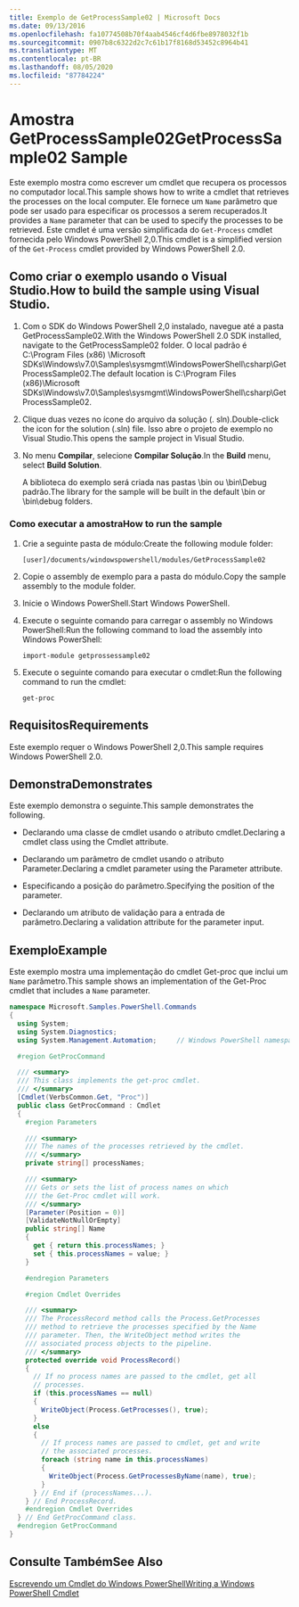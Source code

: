 ```yaml
---
title: Exemplo de GetProcessSample02 | Microsoft Docs
ms.date: 09/13/2016
ms.openlocfilehash: fa10774508b70f4aab4546cf4d6fbe8978032f1b
ms.sourcegitcommit: 0907b8c6322d2c7c61b17f8168d53452c8964b41
ms.translationtype: MT
ms.contentlocale: pt-BR
ms.lasthandoff: 08/05/2020
ms.locfileid: "87784224"
---
```

# <a name="getprocesssample02-sample"></a><span data-ttu-id="c4d5f-102">Amostra GetProcessSample02</span><span class="sxs-lookup"><span data-stu-id="c4d5f-102">GetProcessSample02 Sample</span></span>

<span data-ttu-id="c4d5f-103">Este exemplo mostra como escrever um cmdlet que recupera os processos no computador local.</span><span class="sxs-lookup"><span data-stu-id="c4d5f-103">This sample shows how to write a cmdlet that retrieves the processes on the local computer.</span></span> <span data-ttu-id="c4d5f-104">Ele fornece um `Name` parâmetro que pode ser usado para especificar os processos a serem recuperados.</span><span class="sxs-lookup"><span data-stu-id="c4d5f-104">It provides a `Name` parameter that can be used to specify the processes to be retrieved.</span></span> <span data-ttu-id="c4d5f-105">Este cmdlet é uma versão simplificada do `Get-Process` cmdlet fornecida pelo Windows PowerShell 2,0.</span><span class="sxs-lookup"><span data-stu-id="c4d5f-105">This cmdlet is a simplified version of the `Get-Process` cmdlet provided by Windows PowerShell 2.0.</span></span>

## <a name="how-to-build-the-sample-using-visual-studio"></a><span data-ttu-id="c4d5f-106">Como criar o exemplo usando o Visual Studio.</span><span class="sxs-lookup"><span data-stu-id="c4d5f-106">How to build the sample using Visual Studio.</span></span>

1. <span data-ttu-id="c4d5f-107">Com o SDK do Windows PowerShell 2,0 instalado, navegue até a pasta GetProcessSample02.</span><span class="sxs-lookup"><span data-stu-id="c4d5f-107">With the Windows PowerShell 2.0 SDK installed, navigate to the GetProcessSample02 folder.</span></span> <span data-ttu-id="c4d5f-108">O local padrão é C:\Program Files (x86) \Microsoft SDKs\Windows\v7.0\Samples\sysmgmt\WindowsPowerShell\csharp\GetProcessSample02.</span><span class="sxs-lookup"><span data-stu-id="c4d5f-108">The default location is C:\Program Files (x86)\Microsoft SDKs\Windows\v7.0\Samples\sysmgmt\WindowsPowerShell\csharp\GetProcessSample02.</span></span>

2. <span data-ttu-id="c4d5f-109">Clique duas vezes no ícone do arquivo da solução (. sln).</span><span class="sxs-lookup"><span data-stu-id="c4d5f-109">Double-click the icon for the solution (.sln) file.</span></span> <span data-ttu-id="c4d5f-110">Isso abre o projeto de exemplo no Visual Studio.</span><span class="sxs-lookup"><span data-stu-id="c4d5f-110">This opens the sample project in Visual Studio.</span></span>

3. <span data-ttu-id="c4d5f-111">No menu **Compilar**, selecione **Compilar Solução**.</span><span class="sxs-lookup"><span data-stu-id="c4d5f-111">In the **Build** menu, select **Build Solution**.</span></span>

    <span data-ttu-id="c4d5f-112">A biblioteca do exemplo será criada nas pastas \bin ou \bin\Debug padrão.</span><span class="sxs-lookup"><span data-stu-id="c4d5f-112">The library for the sample will be built in the default \bin or \bin\debug folders.</span></span>

### <a name="how-to-run-the-sample"></a><span data-ttu-id="c4d5f-113">Como executar a amostra</span><span class="sxs-lookup"><span data-stu-id="c4d5f-113">How to run the sample</span></span>

1. <span data-ttu-id="c4d5f-114">Crie a seguinte pasta de módulo:</span><span class="sxs-lookup"><span data-stu-id="c4d5f-114">Create the following module folder:</span></span>

    `[user]/documents/windowspowershell/modules/GetProcessSample02`

2. <span data-ttu-id="c4d5f-115">Copie o assembly de exemplo para a pasta do módulo.</span><span class="sxs-lookup"><span data-stu-id="c4d5f-115">Copy the sample assembly to the module folder.</span></span>

3. <span data-ttu-id="c4d5f-116">Inicie o Windows PowerShell.</span><span class="sxs-lookup"><span data-stu-id="c4d5f-116">Start Windows PowerShell.</span></span>

4. <span data-ttu-id="c4d5f-117">Execute o seguinte comando para carregar o assembly no Windows PowerShell:</span><span class="sxs-lookup"><span data-stu-id="c4d5f-117">Run the following command to load the assembly into Windows PowerShell:</span></span>

    `import-module getprossessample02`

5. <span data-ttu-id="c4d5f-118">Execute o seguinte comando para executar o cmdlet:</span><span class="sxs-lookup"><span data-stu-id="c4d5f-118">Run the following command to run the cmdlet:</span></span>

    `get-proc`

## <a name="requirements"></a><span data-ttu-id="c4d5f-119">Requisitos</span><span class="sxs-lookup"><span data-stu-id="c4d5f-119">Requirements</span></span>

<span data-ttu-id="c4d5f-120">Este exemplo requer o Windows PowerShell 2,0.</span><span class="sxs-lookup"><span data-stu-id="c4d5f-120">This sample requires Windows PowerShell 2.0.</span></span>

## <a name="demonstrates"></a><span data-ttu-id="c4d5f-121">Demonstra</span><span class="sxs-lookup"><span data-stu-id="c4d5f-121">Demonstrates</span></span>

<span data-ttu-id="c4d5f-122">Este exemplo demonstra o seguinte.</span><span class="sxs-lookup"><span data-stu-id="c4d5f-122">This sample demonstrates the following.</span></span>

- <span data-ttu-id="c4d5f-123">Declarando uma classe de cmdlet usando o atributo cmdlet.</span><span class="sxs-lookup"><span data-stu-id="c4d5f-123">Declaring a cmdlet class using the Cmdlet attribute.</span></span>

- <span data-ttu-id="c4d5f-124">Declarando um parâmetro de cmdlet usando o atributo Parameter.</span><span class="sxs-lookup"><span data-stu-id="c4d5f-124">Declaring a cmdlet parameter using the Parameter attribute.</span></span>

- <span data-ttu-id="c4d5f-125">Especificando a posição do parâmetro.</span><span class="sxs-lookup"><span data-stu-id="c4d5f-125">Specifying the position of the parameter.</span></span>

- <span data-ttu-id="c4d5f-126">Declarando um atributo de validação para a entrada de parâmetro.</span><span class="sxs-lookup"><span data-stu-id="c4d5f-126">Declaring a validation attribute for the parameter input.</span></span>

## <a name="example"></a><span data-ttu-id="c4d5f-127">Exemplo</span><span class="sxs-lookup"><span data-stu-id="c4d5f-127">Example</span></span>

<span data-ttu-id="c4d5f-128">Este exemplo mostra uma implementação do cmdlet Get-proc que inclui um `Name` parâmetro.</span><span class="sxs-lookup"><span data-stu-id="c4d5f-128">This sample shows an implementation of the Get-Proc cmdlet that includes a `Name` parameter.</span></span>

```csharp
namespace Microsoft.Samples.PowerShell.Commands
{
  using System;
  using System.Diagnostics;
  using System.Management.Automation;     // Windows PowerShell namespace

  #region GetProcCommand

  /// <summary>
  /// This class implements the get-proc cmdlet.
  /// </summary>
  [Cmdlet(VerbsCommon.Get, "Proc")]
  public class GetProcCommand : Cmdlet
  {
    #region Parameters

    /// <summary>
    /// The names of the processes retrieved by the cmdlet.
    /// </summary>
    private string[] processNames;

    /// <summary>
    /// Gets or sets the list of process names on which
    /// the Get-Proc cmdlet will work.
    /// </summary>
    [Parameter(Position = 0)]
    [ValidateNotNullOrEmpty]
    public string[] Name
    {
      get { return this.processNames; }
      set { this.processNames = value; }
    }

    #endregion Parameters

    #region Cmdlet Overrides

    /// <summary>
    /// The ProcessRecord method calls the Process.GetProcesses
    /// method to retrieve the processes specified by the Name
    /// parameter. Then, the WriteObject method writes the
    /// associated process objects to the pipeline.
    /// </summary>
    protected override void ProcessRecord()
    {
      // If no process names are passed to the cmdlet, get all
      // processes.
      if (this.processNames == null)
      {
        WriteObject(Process.GetProcesses(), true);
      }
      else
      {
        // If process names are passed to cmdlet, get and write
        // the associated processes.
        foreach (string name in this.processNames)
        {
          WriteObject(Process.GetProcessesByName(name), true);
        }
      } // End if (processNames...).
    } // End ProcessRecord.
    #endregion Cmdlet Overrides
  } // End GetProcCommand class.
  #endregion GetProcCommand
}
```

## <a name="see-also"></a><span data-ttu-id="c4d5f-129">Consulte Também</span><span class="sxs-lookup"><span data-stu-id="c4d5f-129">See Also</span></span>

[<span data-ttu-id="c4d5f-130">Escrevendo um Cmdlet do Windows PowerShell</span><span class="sxs-lookup"><span data-stu-id="c4d5f-130">Writing a Windows PowerShell Cmdlet</span></span>](./writing-a-windows-powershell-cmdlet.md)

